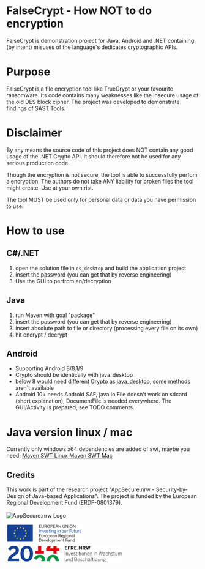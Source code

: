 # FalseCrypt - How NOT to do encryption
FalseCrypt is demonstration project for Java, Android and .NET containing (by intent) misuses of the language's dedicates cryptographic APIs. 

# Purpose
FalseCrypt is a file encryption tool like TrueCrypt or your favourite ransomware. Its code contains many weaknesses like the insecure usage of the old DES block cipher. The project was developed to demonstrate findings of SAST Tools. 

# Disclaimer
By any means the source code of this project does NOT contain any good usage of the .NET Crypto API. It should therefore not be used for any serious production code.

Though the encryption is not secure, the tool is able to successfully perfom a encryption. The authors do not take ANY liability for broken files the tool might create. Use at your own rist.

The tool MUST be used only for personal data or data you have permission to use.

# How to use
## C#/.NET
1. open the solution file in `cs_desktop` and build the application project
2. insert the password (you can get that by reverse engineering)
3. Use the GUI to perfrom en/decryption
## Java
1. run Maven with goal "package"
2. insert the password (you can get that by reverse engineering)
3. insert absolute path to file or directory (processing every file on its own)
4. hit encrypt / decrypt

## Android
* Supporting Android 8/8.1/9
* Crypto should be identically with java_desktop
* below 8 would need different Crypto as java_desktop, some methods aren't available
* Android 10+ needs Android SAF, java.io.File doesn't work on sdcard (short explanation), DocumentFile is needed everywhere. The GUI/Activity is prepared, see TODO comments.

# Java version linux / mac
Currently only windows x64 dependencies are added of swt, maybe you need:
[Maven SWT Linux ](https://mvnrepository.com/artifact/org.eclipse.swt/org.eclipse.swt.gtk.linux.x86_64/4.3)
[Maven SWT Mac](https://mvnrepository.com/artifact/org.eclipse.swt/org.eclipse.swt.cocoa.macosx.x86_64/4.3)

## Credits

 

This work is part of the research project "AppSecure.nrw - Security-by-Design of Java-based Applications". The project is funded by the European Regional Development Fund (ERDF-0801379). 
<br/>
  <br/><img src="https://github.com/AppSecure-nrw/funding-notice/blob/main/Logo_48_lang_Zeichenfl%C3%A4che%201.png" alt="AppSecure.nrw Logo" height="50"/>
  
<img src="https://github.com/AppSecure-nrw/funding-notice/blob/main/EFRE_Foerderhinweis_englisch_farbig.jpg" alt="EFRE Logo" height="50"/> <img src="https://github.com/AppSecure-nrw/funding-notice/blob/main/Ziel2NRW_RGB_1809_jpg.jpg" alt="Ziel2NRW Logo" height="50"/>
